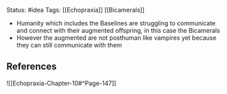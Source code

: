 Status: #idea
Tags: [[Echopraxia]] [[Bicamerals]]

* Humanity which includes the Baselines are struggling to communicate and connect with their augmented offspring, in this case the Bicamerals
* However the augmented are not posthuman like vampires yet because they can still communicate with them

## References

![[Echopraxia-Chapter-10#^Page-147]]
